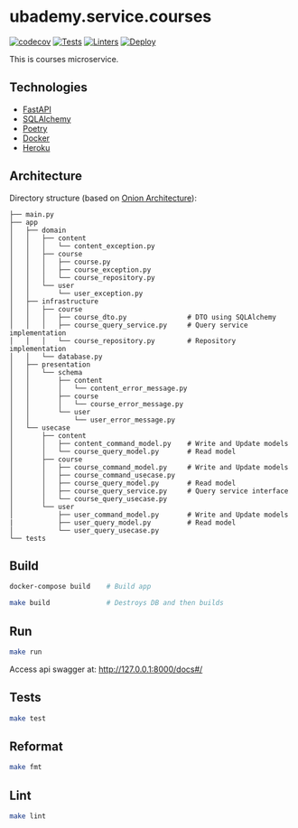 # ubademy.service.courses
[![codecov](https://codecov.io/gh/Ubademy/ubademy.service.courses/branch/master/graph/badge.svg?token=WOM0ZAP02J)](https://codecov.io/gh/Ubademy/ubademy.service.courses) [![Tests](https://github.com/Ubademy/ubademy.service.courses/actions/workflows/test.yml/badge.svg)](https://github.com/Ubademy/ubademy.service.courses/actions/workflows/test.yml) [![Linters](https://github.com/Ubademy/ubademy.service.courses/actions/workflows/linters.yml/badge.svg)](https://github.com/Ubademy/ubademy.service.courses/actions/workflows/linters.yml) [![Deploy](https://github.com/Ubademy/ubademy.service.courses/actions/workflows/deploy.yml/badge.svg)](https://github.com/Ubademy/ubademy.service.courses/actions/workflows/deploy.yml)

This is courses microservice.

## Technologies

* [FastAPI](https://fastapi.tiangolo.com/)
* [SQLAlchemy](https://www.sqlalchemy.org/)
* [Poetry](https://python-poetry.org/)
* [Docker](https://www.docker.com/)
* [Heroku](https://www.heroku.com/)

## Architecture

Directory structure (based on [Onion Architecture](https://jeffreypalermo.com/2008/07/the-onion-architecture-part-1/)):

```tree
├── main.py
├── app
│   ├── domain
│   │   ├── content
│   │   │   └── content_exception.py
│   │   ├── course
│   │   │   ├── course.py
│   │   │   ├── course_exception.py
│   │   │   └── course_repository.py
│   │   └── user
│   │       └── user_exception.py
│   ├── infrastructure
│   │   ├── course
│   │   │   ├── course_dto.py               # DTO using SQLAlchemy
│   │   │   ├── course_query_service.py     # Query service implementation
│   │   │   └── course_repository.py        # Repository implementation
│   │   └── database.py
│   ├── presentation
│   │   └── schema
│   │       ├── content
│   │       │   └── content_error_message.py
│   │       ├── course
│   │       │   └── course_error_message.py
│   │       └── user
│   │           └── user_error_message.py
│   └── usecase
│       ├── content
│       │   ├── content_command_model.py    # Write and Update models
│       │   └── course_query_model.py       # Read model
│       ├── course
│       │   ├── course_command_model.py     # Write and Update models
│       │   ├── course_command_usecase.py
│       │   ├── course_query_model.py       # Read model
│       │   ├── course_query_service.py     # Query service interface
│       │   └── course_query_usecase.py
│       └── user
│           ├── user_command_model.py       # Write and Update models
|           ├── user_query_model.py         # Read model
│           └── user_query_usecase.py
└── tests
```

## Build
``` bash
docker-compose build    # Build app

make build              # Destroys DB and then builds
```

## Run
``` bash
make run
```

Access api swagger at: http://127.0.0.1:8000/docs#/

## Tests
``` bash
make test
```

## Reformat
``` bash
make fmt
```

## Lint
``` bash
make lint
```
